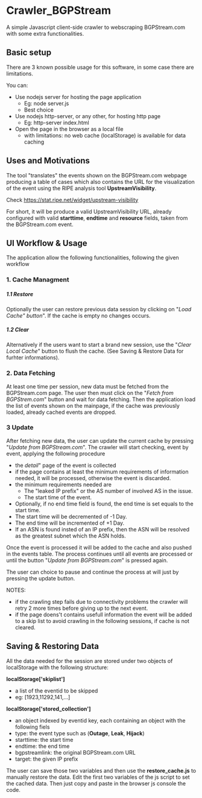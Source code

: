 # Crawler_BGPStream
A simple Javascript client-side crawler to webscraping BGPStream.com with some extra functionalities.

## Basic setup

There are 3 known possible usage for this software, in some case there are limitations.

You can:
* Use nodejs server for hosting the page application
  * Eg: node server.js 
  * Best choice
* Use nodejs http-server, or any other, for hosting http page
  * Eg: http-server index.html
* Open the page in the browser as a local file 
  * with limitations: no web cache (localStorage) is available for data caching

## Uses and Motivations

The tool "translates" the events shown on the BGPStream.com webpage producing a table of cases which also contains the URL for the visualization of the event using the RIPE analysis tool  **UpstreamVisibility**.

Check https://stat.ripe.net/widget/upstream-visibility

For short, it will be produce a valid UpstreamVisibility URL, already configured with valid **starttime**, **endtime** and **resource** fields, taken from the BGPStream.com event.

## UI Workflow & Usage

The application allow the following functionalities, following the given workflow
### 1. Cache Managment

##### 1.1 Restore 
Optionally the user can restore previous data session by clicking on "*Load Cache" button*". If the cache is empty no changes occurs. 
 
##### 1.2 Clear 
Alternatively if the users want to start a brand new session, use the "*Clear Local Cache*" button to flush the cache. (See Saving & Restore Data for furhter informations).
 
### 2. Data Fetching

At least one time per session, new data must be fetched from the BGPStream.com page.
 The user then must click on the "*Fetch from BGPStrem.com*" button and wait for data fetching.
 Then the application load the list of events shown on the mainpage, if the cache was previously loaded, already cached events are dropped.

### 3 Update

After fetching new data, the user can update the current cache by pressing "*Update from BGPStream.com*".
 The crawler will start checking, event by event, applying the following procedure
  
* the *detail*" page of the event is collected
* if the page contains at least the minimum requirements of information needed, it will be processed, otherwise the event is discarded.
* the minimum requirements needed are
  * The "leaked IP prefix" or the AS number of involved AS in the issue.
  * The start time of the event. 
* Optionally, if no end time field is found, the end time is set equals to the start time.
* The start time will be decremented of -1 Day.
* The end time will be incremented of +1 Day.
* If an ASN is found insted of an IP prefix, then the ASN will be resolved as the greatest subnet which the ASN holds.

Once the event is processed it will be added to the cache and also pushed in the events table.
The process continues until all events are processed or until the button "*Update from BGPStream.com*" is pressed again.

The user can choice to pause and continue the process at will just by pressing the update button.

NOTES:
+ if the crawling step fails due to connectivity problems the crawler will retry 2 more times before giving up to the next event.
+ if the page doens't contains usefull information the event will be added to a skip list to avoid crawling in the following sessions, if cache is not cleared.

## Saving & Restoring Data

All the data needed for the session are stored under two objects of localStorage with the following structure:

**localStorage['skiplist']**
* a list of the eventid to be skipped
* eg: [1923,11292,141,...]

**localStorage['stored_collection']**
* an object indexed by eventid key, each containing an object with the following fiels
 * type: the event type such as (**Outage**, **Leak**, **Hijack**)
 * starttime: the start time
 * endtime: the end time
 * bgpstreamlink: the original BGPStream.com URL
 * target: the given  IP prefix
 
The user can save those two variables and then use the **restore_cache.js** to manually restore the data.
Edit the first two variables of the js script to set the cached data.
Then just copy and paste in the browser js console the code.
